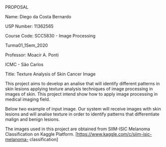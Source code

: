 PROPOSAL


Name: Diego da Costa Bernardo

USP Number: 11362565

Course Code: SCC5830 - Image Processing

Turma01_1Sem_2020

Professor: Moacir A. Ponti

ICMC - São Carlos


Title: Texture Analysis of Skin Cancer Image

This project aims to develop an analise that will identify different patterns in skin lesions applying texture analysis techniques of image processing in images of skin. This project intend show how to apply image processing in medical imaging field.

Below two example of input image. Our system will receive images with skin lesions and will analise texture in order to identify patterns that differentiate malign and benign lesions.

The images used in this project are obtained from SIIM-ISIC Melanoma Classification on Kaggle Platform. [https://www.kaggle.com/c/siim-isic-melanoma- classification] 
